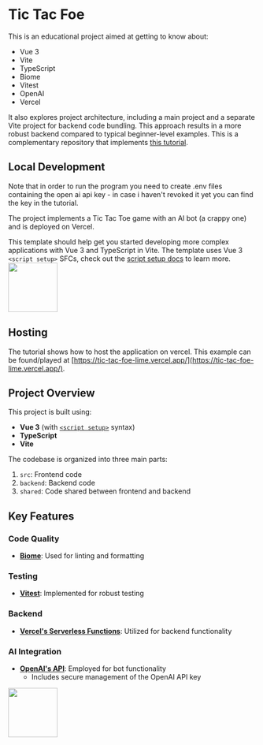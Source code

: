 # Tic Tac Foe

This is an educational project aimed at getting to know about:

- Vue 3
- Vite
- TypeScript
- Biome
- Vitest
- OpenAI
- Vercel

It also explores project architecture, including a main project and a separate Vite project for backend code bundling. This approach results in a more robust backend compared to typical beginner-level examples.
This is a complementary repository that implements [this tutorial](https://miro.com/app/board/uXjVLUZjiCY=/).

## Local Development
Note that in order to run the program you need to create .env files containing the open ai api key - in case i haven't revoked it yet you can find the key in the tutorial.

The project implements a Tic Tac Toe game with an AI bot (a crappy one) and is deployed on Vercel.

This template should help get you started developing more complex applications with Vue 3 and TypeScript in Vite. The template uses Vue 3 `<script setup>` SFCs, check out the [script setup docs](https://v3.vuejs.org/api/sfc-script-setup.html#sfc-script-setup) to learn more.
<img width="100" src="https://github.com/user-attachments/assets/a31374c5-2aa8-4b2d-993a-dd424ff76046" />

## Hosting
The tutorial shows how to host the application on vercel. This example can be found/played at [https://tic-tac-foe-lime.vercel.app/](https://tic-tac-foe-lime.vercel.app/).

## Project Overview

This project is built using:

- **Vue 3** (with [`<script setup>`](https://v3.vuejs.org/api/sfc-script-setup.html#sfc-script-setup) syntax)
- **TypeScript**
- **Vite**

The codebase is organized into three main parts:

1. `src`: Frontend code
2. `backend`: Backend code
3. `shared`: Code shared between frontend and backend

## Key Features

### Code Quality
- **[Biome](https://biomejs.dev/)**: Used for linting and formatting

### Testing
- **[Vitest](https://vitest.dev/)**: Implemented for robust testing

### Backend
- **[Vercel's Serverless Functions](https://vercel.com/docs/functions)**: Utilized for backend functionality

### AI Integration
- **[OpenAI's API](https://platform.openai.com)**: Employed for bot functionality
  - Includes secure management of the OpenAI API key

<img width="100" src="https://github.com/user-attachments/assets/1d96585b-afaf-4878-890a-ef07c99ba6a1" />
